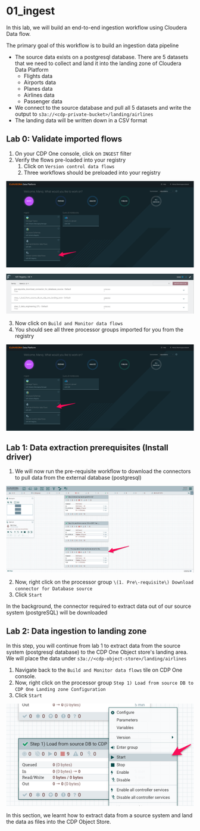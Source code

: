 # 01_ingest

In this lab, we will build an end\-to\-end ingestion workflow using Cloudera Data flow.

The primary goal of this workflow is to build an ingestion data pipeline

- The source data exists on a postgresql database. There are 5 datasets that we need to collect and land it into the landing zone of Cloudera Data Platform
    - Flights data
    - Airports data
    - Planes data
    - Airlines data
    - Passenger data
- We connect to the source database and pull all 5 datasets and write the output to ```s3a://<cdp-private-bucket>/landing/airlines```
- The landing data will be written down in a CSV format

## Lab 0: Validate imported flows
1. On your CDP One console, click on ```INGEST``` filter
2. Verify the flows pre\-loaded into your registry
    1. Click on ```Version control data flows```
    2. Three workflows should be preloaded into your registry

![Screen_Shot_2022-09-19_at_8-11-17_PM.png](image/Screen_Shot_2022-09-19_at_8-11-17_PM.png)

![Screen_Shot_2022-09-19_at_8-14-01_PM.png](image/Screen_Shot_2022-09-19_at_8-14-01_PM.png)

3. Now click on ```Build and Monitor data flows```
4. You should see all three processor groups imported for you from the registry

![Screen_Shot_2022-09-19_at_8-11-17_PM-1.png](image/Screen_Shot_2022-09-19_at_8-11-17_PM-1.png)

## Lab 1: Data extraction prerequisites (Install driver)

1. We will now run the pre-requisite workflow to download the connectors to pull data from the external database (postgresql)

![Screen_Shot_2022-09-19_at_8-16-44_PM.png](image/Screen_Shot_2022-09-19_at_8-16-44_PM.png)

2. Now, right click on the processor group ```\(1. Pre\-requisite\) Download connector for Database source```
3. Click ```Start```

In the background, the connector required to extract data out of our source system (postgreSQL) will be downloaded

## Lab 2: Data ingestion to landing zone

In this step, you will continue from lab 1 to extract data from the source system (postgresql database) to the CDP One Object store's landing area. We will place the data under ```s3a://<cdp-object-store>/landing/airlines```

1. Navigate back to the ```Build and Monitor data flows``` tile on CDP One console.
2. Now, right click on the processor group ```Step 1) Load from source DB to CDP One Landing zone Configuration```
3. Click ```Start```

![Screen_Shot_2022-09-19_at_9-23-27_PM.png](image/Screen_Shot_2022-09-19_at_9-23-27_PM.png)

In this section, we learnt how to extract data from a source system and land the data as files into the CDP Object Store.
